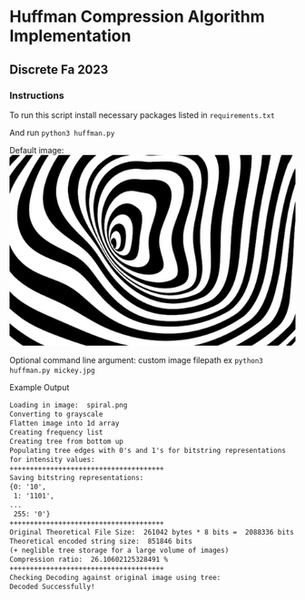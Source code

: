 # Huffman Compression Algorithm Implementation

## Discrete Fa 2023

### Instructions
To run this script install necessary packages listed in ```requirements.txt```

And run ```python3 huffman.py```

Default image: 
![Spiral.png](spiral.png)

Optional command line argument: custom image filepath ex ```python3 huffman.py mickey.jpg```

Example Output
```
Loading in image:  spiral.png
Converting to grayscale
Flatten image into 1d array
Creating frequency list
Creating tree from bottom up
Populating tree edges with 0's and 1's for bitstring representations for intensity values: 
++++++++++++++++++++++++++++++++++++++
Saving bitstring representations: 
{0: '10',
 1: '1101',
...
 255: '0'}
++++++++++++++++++++++++++++++++++++++
Original Theoretical File Size:  261042 bytes * 8 bits =  2088336 bits
Theoretical encoded string size:  851846 bits
(+ neglible tree storage for a large volume of images)
Compression ratio:  26.10602125328491 %
++++++++++++++++++++++++++++++++++++++
Checking Decoding against original image using tree: 
Decoded Successfully!

```